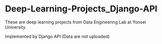 # Deep-Learning-Projects_Django-API

These are deep learning projects from Data Engineering Lab at Yonsei University. 

Implemented by Django API (Data are not uploaded)
